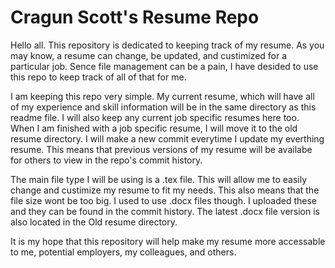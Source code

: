 # Cragun Scott's Resume Repo

Hello all. This repository is dedicated to keeping track of my resume. As you may know, a resume can change, be updated, and custimized for a particular job. Sence file management can be a pain, I have desided to use this repo to keep track of all of that for me.

I am keeping this repo very simple. My current resume, which will have all of my experience and skill information will be in the same directory as this readme file. I will also keep any current job specific resumes here too. When I am finished with a job specific resume, I will move it to the old resume directory. I will make a new commit everytime I update my everthing resume. This means that previous versions of my resume will be availabe for others to view in the repo's commit history. 

The main file type I will be using is a .tex file. This will allow me to easily change and custimize my resume to fit my needs. This also means that the file size wont be too big. I used to use .docx files though. I uploaded these and they can be found in the commit history. The latest .docx file version is also located in the Old resume directory.

It is my hope that this repository will help make my resume more accessable to me, potential employers, my colleagues, and others.
